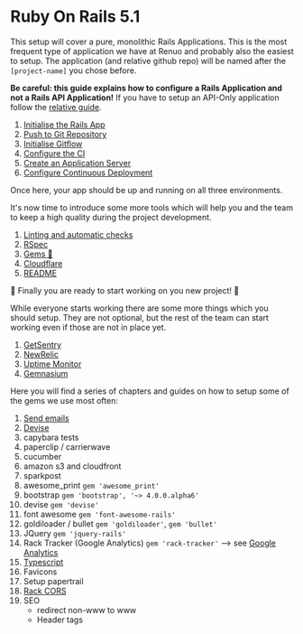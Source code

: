 # Ruby On Rails 5.1

This setup will cover a pure, monolithic Rails Applications.
This is the most frequent type of application we have at Renuo and probably also the easiest to setup.
The application (and relative github repo) will be named after the `[project-name]` you chose before.

**Be careful: this guide explains how to configure a Rails Application and not a Rails API Application!**
If you have to setup an API-Only application follow the [relative guide](../ruby_on_rails_api/README.md).

1. [Initialise the Rails App](app_initialisation.md)
1. [Push to Git Repository](first_git_push.md)
1. [Initialise Gitflow](initialise_gitflow.md)
1. [Configure the CI](configure_ci.md)
1. [Create an Application Server](create_application_server.md)
1. [Configure Continuous Deployment](configure_cd.md)

Once here, your app should be up and running on all three environments.

It's now time to introduce some more tools which will help you and the team to keep a high quality during the project development.

1. [Linting and automatic checks](linting_and_automatic_check.md)
1. [RSpec](rspec.md)
1. [Gems :gem:](../suggested_gems.md)
1. [Cloudflare](cloudflare.md)
1. [README](compile_readme.md)

:tada: Finally you are ready to start working on you new project! :tada:

While everyone starts working there are some more things which you should setup.
They are not optional, but the rest of the team can start working even if those are not in place yet.

1. [GetSentry](getsentry.md)
1. [NewRelic](newrelic.md)
1. [Uptime Monitor](uptime.md)
1. [Gemnasium](gemnasium.md)

Here you will find a series of chapters and guides on how to setup some of the gems we use most often:

1. [Send emails](send_emails.md)
1. [Devise](devise.md)
1. capybara tests
1. paperclip / carrierwave
1. cucumber
1. amazon s3 and cloudfront
1. sparkpost
1. awesome_print `gem 'awesome_print'`
1. bootstrap `gem 'bootstrap', '~> 4.0.0.alpha6'`
1. devise `gem 'devise'`
1. font awesome `gem 'font-awesome-rails'`
1. goldiloader / bullet `gem 'goldiloader'`, `gem 'bullet'`
1. JQuery `gem 'jquery-rails'`
1. Rack Tracker (Google Analytics) `gem 'rack-tracker'` --> see [Google Analytics](../google_analytics.md)
1. [Typescript](https://github.com/typescript-ruby/typescript-rails)
1. Favicons
1. Setup papertrail
1. [Rack CORS](../ruby_on_rails_api/rack_cors.md)
1. SEO
    * redirect non-www to www
    * Header tags
